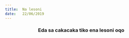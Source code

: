 ```yaml
---
title:  Na lesoni
date:   22/06/2019
---
```


### <center>Eda sa cakacaka tiko ena lesoni oqo</center>